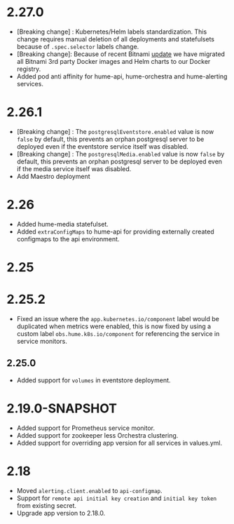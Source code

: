 # 2.27.0

- [Breaking change] : Kubernetes/Helm labels standardization. This change requires manual deletion of all deployments and statefulsets because of `.spec.selector` labels change.
- [Breaking change]: Because of recent Bitnami [update](https://github.com/bitnami/charts/issues/35164) we have migrated all Bitnami 3rd party Docker images and Helm charts to our Docker registry.
- Added pod anti affinity for hume-api, hume-orchestra and hume-alerting services.

# 2.26.1

- [Breaking change] : The `postgresqlEventstore.enabled` value is now `false` by default, this prevents an orphan postgresql server to be deployed even if the eventstore service itself was disabled.
- [Breaking change] : The `postgresqlMedia.enabled` value is now `false` by default, this prevents an orphan postgresql server to be deployed even if the media service itself was disabled.
- Add Maestro deployment

# 2.26

- Added hume-media statefulset.
- Added `extraConfigMaps` to hume-api for providing externally created configmaps to the api environment.

# 2.25 

# 2.25.2

- Fixed an issue where the `app.kubernetes.io/component` label would be duplicated when metrics were enabled, this is now fixed by using a custom label `obs.hume.k8s.io/component` for referencing the service in service monitors.

## 2.25.0
- Added support for `volumes` in eventstore deployment.

# 2.19.0-SNAPSHOT

- Added support for Prometheus service monitor.
- Added support for zookeeper less Orchestra clustering.
- Added support for overriding app version for all services in values.yml.

# 2.18

- Moved `alerting.client.enabled` to `api-configmap`.
- Support for `remote api initial key creation` and `initial key token` from existing secret.
- Upgrade app version to 2.18.0.
